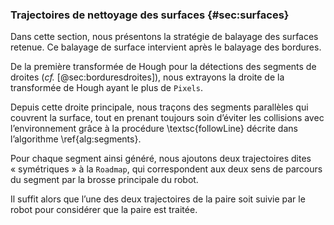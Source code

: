 ### Trajectoires de nettoyage des surfaces {#sec:surfaces}

Dans cette section, nous présentons la stratégie de balayage des surfaces retenue. Ce balayage de surface intervient
après le balayage des bordures.

De la première transformée de Hough pour la détections des segments de droites (*cf.* [@sec:borduresdroites]), nous
extrayons la droite de la transformée de Hough ayant le plus de `Pixels`.

Depuis cette droite principale, nous traçons des segments parallèles qui couvrent la surface, tout en prenant toujours
soin d’éviter les collisions avec l’environnement grâce à la procédure \textsc{followLine} décrite dans
l’algorithme \ref{alg:segments}.

Pour chaque segment ainsi généré, nous ajoutons deux trajectoires dites « symétriques » à la `Roadmap`, qui
correspondent aux deux sens de parcours du segment par la brosse principale du robot.

Il suffit alors que l’une des deux trajectoires de la paire soit suivie par le robot pour considérer que la paire est
traitée.
